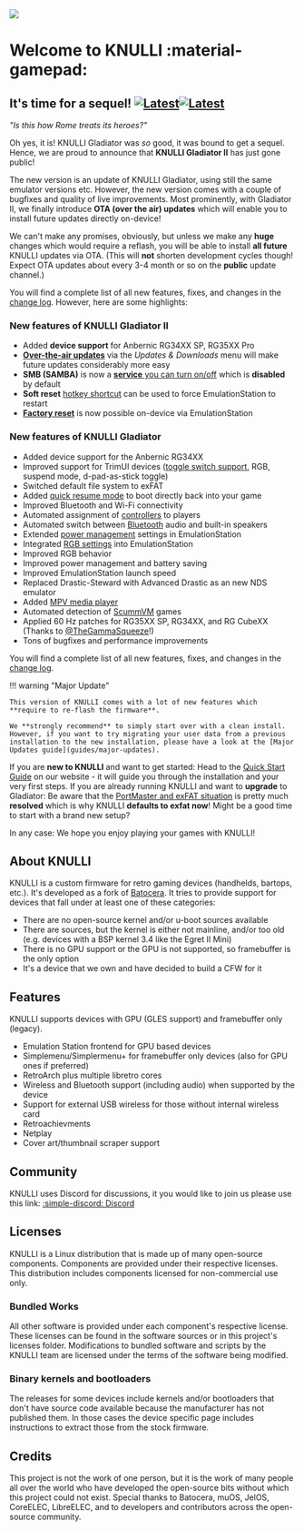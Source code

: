 <div class="preview-container">
  <img class="off-glb" src="/_inc/images/knulli-header-gladiator-ii.png"/>
</div>

# Welcome to KNULLI :material-gamepad:

## It's time for a sequel! [![Latest](https://img.shields.io/github/release/knulli-cfw/distribution.svg?labelColor=111111&color=5998FF&label=Latest&style=flat#only-light)](https://github.com/knulli-cfw/distribution/releases/latest)[![Latest](https://img.shields.io/github/release/knulli-cfw/distribution.svg?labelColor=dddddd&color=5998FF&label=Latest&style=flat#only-dark)](https://github.com/knulli-cfw/distribution/releases/latest)

*"Is this how Rome treats its heroes?"*

Oh yes, it is! KNULLI Gladiator was *so* good, it was bound to get a sequel. Hence, we are proud to announce that **KNULLI Gladiator II** has just gone public!

The new version is an update of KNULLI Gladiator, using still the same emulator versions etc. However, the new version comes with a couple of bugfixes and quality of live improvements. Most prominently, with Gladiator II, we finally introduce **OTA (over the air) updates** which will enable you to install future updates directly on-device!

We can't make any promises, obviously, but unless we make any **huge** changes which would require a reflash, you will be able to install **all future** KNULLI updates via OTA. (This will **not** shorten development cycles though! Expect OTA updates about every 3-4 month or so on the **public** update channel.)

You will find a complete list of all new features, fixes, and changes in the [change log](https://github.com/knulli-cfw/distribution/blob/knulli-main/knulli-Changelog.md). However, here are some highlights:

### New features of KNULLI Gladiator II

- Added **device support** for Anbernic RG34XX SP, RG35XX Pro
- **[Over-the-air updates](play/update)** via the *Updates & Downloads* menu will make future updates considerably more easy
- **SMB (SAMBA)** is now a [**service** you can turn on/off](play/add-games/network-transfer) which is **disabled** by default
- **Soft reset** [hotkey shortcut](play/hotkey-shortcuts)  can be used to force EmulationStation to restart
- **[Factory reset](configure/reset-to-factory-settings)** is now possible on-device via EmulationStation

### New features of KNULLI Gladiator

- Added device support for the Anbernic RG34XX
- Improved support for TrimUI devices ([toggle switch support](play/basic-inputs), RGB, suspend mode, d-pad-as-stick toggle)
- Switched default file system to exFAT
- Added [quick resume mode](configure/quick-resume) to boot directly back into your game
- Improved Bluetooth and Wi-Fi connectivity
- Automated assignment of [controllers](configure/controls) to players
- Automated switch between [Bluetooth](configure/bluetooth) audio and built-in speakers
- Extended [power management](configure/power-management) settings in EmulationStation
- Integrated [RGB settings](configure/rgb-leds) into EmulationStation
- Improved RGB behavior
- Improved power management and battery saving
- Improved EmulationStation launch speed
- Replaced Drastic-Steward with Advanced Drastic as an new NDS emulator
- Added [MPV media player](systems/media-player)
- Automated detection of [ScummVM](systems/scummvm) games
- Applied 60 Hz patches for RG35XX SP, RG34XX, and RG CubeXX (Thanks to [@TheGammaSqueeze](https://github.com/TheGammaSqueeze)!)
- Tons of bugfixes and performance improvements

You will find a complete list of all new features, fixes, and changes in the [change log](https://github.com/knulli-cfw/distribution/blob/knulli-main/knulli-Changelog.md).

!!! warning "Major Update"

    This version of KNULLI comes with a lot of new features which **require to re-flash the firmware**.
    
    We **strongly recommend** to simply start over with a clean install. However, if you want to try migrating your user data from a previous installation to the new installation, please have a look at the [Major Updates guide](guides/major-updates).

If you are **new to KNULLI** and want to get started: Head to the [Quick Start Guide](play/quick-start) on our website - it will guide you through the installation and your very first steps. If you are already running KNULLI and want to **upgrade** to Gladiator: Be aware that the [PortMaster and exFAT situation](guides/portmaster-and-exfat) is pretty much **resolved** which is why KNULLI **defaults to exfat now**! Might be a good time to start with a brand new setup?

In any case: We hope you enjoy playing your games with KNULLI!

## About KNULLI

KNULLI is a custom firmware for retro gaming devices (handhelds, bartops, etc.). It's developed as a fork of [Batocera](https://batocera.org). It tries to provide support for devices that fall under at least one of these categories:

* There are no open-source kernel and/or u-boot sources available
* There are sources, but the kernel is either not mainline, and/or too old (e.g. devices with a BSP kernel 3.4 like the Egret II Mini)
* There is no GPU support or the GPU is not supported, so framebuffer is the only option
* It's a device that we own and have decided to build a CFW for it

## Features

KNULLI supports devices with GPU (GLES support) and framebuffer only (legacy).

* Emulation Station frontend for GPU based devices
* Simplemenu/Simplermenu+ for framebuffer only devices (also for GPU ones if preferred)
* RetroArch plus multiple libretro cores
* Wireless and Bluetooth support (including audio) when supported by the device
* Support for external USB wireless for those without internal wireless card
* Retroachievments
* Netplay
* Cover art/thumbnail scraper support

## Community

KNULLI uses Discord for discussions, it you would like to join us please use this link: [:simple-discord: Discord](https://discord.gg/HXPS3DAeeB)

## Licenses

KNULLI is a Linux distribution that is made up of many open-source components.  Components are provided under their respective licenses.  This distribution includes components licensed for non-commercial use only.

### Bundled Works
All other software is provided under each component's respective license.  These licenses can be found in the software sources or in this project's licenses folder.  Modifications to bundled software and scripts by the KNULLI team are licensed under the terms of the software being modified.

### Binary kernels and bootloaders

The releases for some devices include kernels and/or bootloaders that don't have source code available because the manufacturer has not published them. In those cases the device specific page includes instructions to extract those from the stock firmware.

## Credits

This project is not the work of one person, but it is the work of many people all over the world who have developed the open-source bits without which this project could not exist.  Special thanks to Batocera, muOS, JelOS, CoreELEC, LibreELEC, and to developers and contributors across the open-source community.
